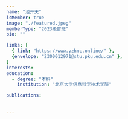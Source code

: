```yaml
---
name: "池开天"
isMember: true
image: "./featured.jpeg"
memberType: "2023级智班"
bio: ""

links: [
  { link: "https://www.yzhnc.online/" },
  {envelope: "2300012971@stu.pku.edu.cn" },
]
interests:
education:
  - degree: "本科"
    institution: "北京大学信息科学技术学院"

publications:
  

---
```


